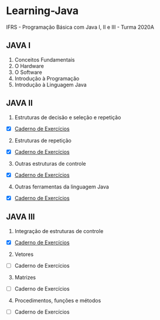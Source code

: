 # Learning-Java
IFRS - Programação Básica com Java I, II e III - Turma 2020A 

## JAVA I
1. Conceitos Fundamentais   
2. O Hardware   
3. O Software   
4. Introdução à Programação   
5. Introdução à Linguagem Java   

## JAVA II
1. Estruturas de decisão e seleção e repetição   
- [X] [Caderno de Exercícios](https://github.com/GePajarinen/Java-Learning/tree/master/Java%20II/Modulo%20I)
2. Estruturas de repetição   
- [x] [Caderno de Exercícios](https://github.com/GePajarinen/Learning-Java/blob/master/Java%20II/Modulo%20II)   
3. Outras estruturas de controle  
- [X] [Caderno de Exercícios](https://github.com/GePajarinen/Learning-Java/blob/master/Java%20II/Modulo%20III)   
4. Outras ferramentas da linguagem Java
- [x] [Caderno de Exercícios](https://github.com/GePajarinen/Java-Learning/tree/master/Java%20II/Modulo%20IV)   

## JAVA III
1. Integração de estruturas de controle   
- [X] [Caderno de Exercícios](https://github.com/GePajarinen/Java-Learning/blob/master/Java%20III/M%C3%B3dulo%20I/README.md)
2. Vetores   
- [ ] Caderno de Exercícios 
3. Matrizes   
- [ ] Caderno de Exercícios 
4. Procedimentos, funções e métodos   
- [ ] Caderno de Exercícios
